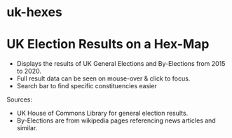 # uk-hexes
UK Election Results on a Hex-Map
=====================

* Displays the results of UK General Elections and By-Elections from 2015 to 2020.
* Full result data can be seen on mouse-over & click to focus.
* Search bar to find specific constituencies easier

Sources:
* UK House of Commons Library for general election results.
* By-Elections are from wikipedia pages referencing news articles and similar.
